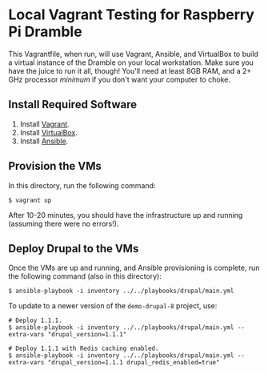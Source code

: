 # Local Vagrant Testing for Raspberry Pi Dramble

This Vagrantfile, when run, will use Vagrant, Ansible, and VirtualBox to build a virtual instance of the Dramble on your local workstation. Make sure you have the juice to run it all, though! You'll need at least 8GB RAM, and a 2+ GHz processor *minimum* if you don't want your computer to choke.

## Install Required Software

  1. Install [Vagrant](http://docs.vagrantup.com/v2/installation/).
  2. Install [VirtualBox](https://www.virtualbox.org/wiki/Downloads).
  3. Install [Ansible](http://docs.ansible.com/intro_installation.html).

## Provision the VMs

In this directory, run the following command:

    $ vagrant up

After 10-20 minutes, you should have the infrastructure up and running (assuming there were no errors!).

## Deploy Drupal to the VMs

Once the VMs are up and running, and Ansible provisioning is complete, run the following command (also in this directory):

    $ ansible-playbook -i inventory ../../playbooks/drupal/main.yml

To update to a newer version of the `demo-drupal-8` project, use:

    # Deploy 1.1.1.
    $ ansible-playbook -i inventory ../../playbooks/drupal/main.yml --extra-vars "drupal_version=1.1.1"
    
    # Deploy 1.1.1 with Redis caching enabled.
    $ ansible-playbook -i inventory ../../playbooks/drupal/main.yml --extra-vars "drupal_version=1.1.1 drupal_redis_enabled=true"
